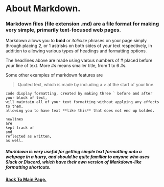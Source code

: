 # About Markdown.

### Markdown files (file extension .md) are a file format for making very simple, primarily text-focused web pages.

Markdown allows you to **bold** or *italicize* phrases on your page simply through placing 2, or 1 astrisks on both sides of your text respectively, in addition to allowing various types of headings and formatting options.

The headlines above are made using varous numbers of # placed before your line of text. More #s means smaller title, from 1 to 6 #s.

Some other examples of markdown features are

> Quoted text, which is made by including a > at the start of your line.

```
code display formatting, created by making three ` before and after your block of text,
will maintain all of your text formatting without applying any effects to them,
allowing you to have text **like this** that does not end up bolded.

newlines
are
kept track of
and
reflected as written,
as well.
```

##### Markdown is very useful for getting simple text formatting onto a webpage in a hurry, and should be quite familiar to anyone who uses Slack or Discord, which have their own version of Markdown-like formatting shortcuts.

#### [Back To Main Page.](https://colorinvert.github.io/reading-notes/)
